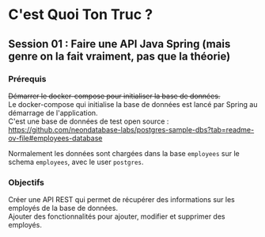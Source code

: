 # C'est Quoi Ton Truc ?

## Session 01 : Faire une API Java Spring (mais genre on la fait vraiment, pas que la théorie)

### Prérequis

~~Démarrer le docker-compose pour initialiser la base de données.~~  
Le docker-compose qui initialise la base de données est lancé par Spring au démarrage de l'application.  
C'est une base de données de test open source : https://github.com/neondatabase-labs/postgres-sample-dbs?tab=readme-ov-file#employees-database

Normalement les données sont chargées dans la base `employees` sur le schema `employees`, avec le user `postgres`.

### Objectifs

Créer une API REST qui permet de récupérer des informations sur les employés de la base de données.  
Ajouter des fonctionnalités pour ajouter, modifier et supprimer des employés.  